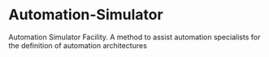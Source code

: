 # Automation-Simulator
Automation Simulator Facility. A method to assist automation specialists for the definition of automation architectures
